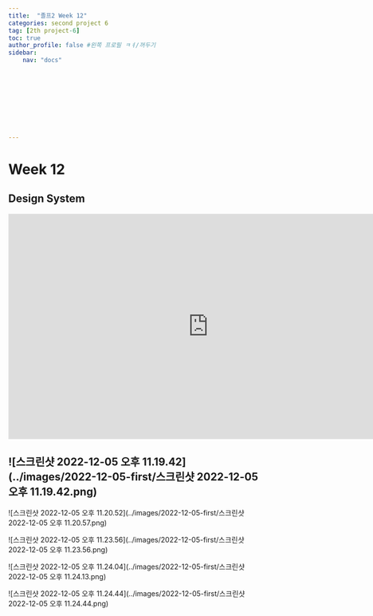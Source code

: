 ```yaml
---
title:  "졸프2 Week 12"
categories: second project 6
tag: [2th project-6]
toc: true
author_profile: false #왼쪽 프로필 ㅋㅕ/꺼두기
sidebar:
    nav: "docs"










---
```


# Week 12



## Design System

<iframe style="border: 1px solid rgba(0, 0, 0, 0.1);" width="800" height="450" src="https://www.figma.com/embed?embed_host=share&url=https%3A%2F%2Fwww.figma.com%2Ffile%2FeDsN8tRP0hhnybRFlxkb8m%2F%25EC%25A1%25B8%25ED%2594%2584%3Fnode-id%3D0%253A1%26t%3DOszKhAOIPbLuvwX0-1" allowfullscreen></iframe>



## ![스크린샷 2022-12-05 오후 11.19.42](../images/2022-12-05-first/스크린샷 2022-12-05 오후 11.19.42.png)

![스크린샷 2022-12-05 오후 11.20.52](../images/2022-12-05-first/스크린샷 2022-12-05 오후 11.20.57.png)

![스크린샷 2022-12-05 오후 11.23.56](../images/2022-12-05-first/스크린샷 2022-12-05 오후 11.23.56.png)

![스크린샷 2022-12-05 오후 11.24.04](../images/2022-12-05-first/스크린샷 2022-12-05 오후 11.24.13.png)

![스크린샷 2022-12-05 오후 11.24.44](../images/2022-12-05-first/스크린샷 2022-12-05 오후 11.24.44.png)

